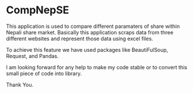 # CompNepSE

This application is used to compare different paramaters of
share within Nepali share market. Basically this application 
scraps data from three different websites and represent those 
data using excel files.

To achieve this feature we have used packages like BeautiFulSoup,
Request, and Pandas. 

I am looking forward for any help to make my code stable or to convert 
this small piece of code into library.

Thank You.
